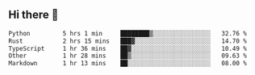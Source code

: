 ## Hi there 👋

<!--
**whirlun/whirlun** is a ✨ _special_ ✨ repository because its `README.md` (this file) appears on your GitHub profile.

Here are some ideas to get you started:

- 🔭 I’m currently working on ...
- 🌱 I’m currently learning ...
- 👯 I’m looking to collaborate on ...
- 🤔 I’m looking for help with ...
- 💬 Ask me about ...
- 📫 How to reach me: ...
- 😄 Pronouns: ...
- ⚡ Fun fact: ...
-->
<!--START_SECTION:waka-->

```txt
Python         5 hrs 1 min     ████████▒░░░░░░░░░░░░░░░░   32.76 %
Rust           2 hrs 15 mins   ███▓░░░░░░░░░░░░░░░░░░░░░   14.70 %
TypeScript     1 hr 36 mins    ██▓░░░░░░░░░░░░░░░░░░░░░░   10.49 %
Other          1 hr 28 mins    ██▒░░░░░░░░░░░░░░░░░░░░░░   09.63 %
Markdown       1 hr 13 mins    ██░░░░░░░░░░░░░░░░░░░░░░░   08.00 %
```

<!--END_SECTION:waka-->
